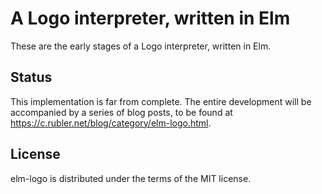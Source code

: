 # A Logo interpreter, written in Elm

These are the early stages of a Logo interpreter, written in Elm.

## Status

This implementation is far from complete. The entire development will be
accompanied by a series of blog posts, to be found at
https://c.rubler.net/blog/category/elm-logo.html.

## License

elm-logo is distributed under the terms of the MIT license.
